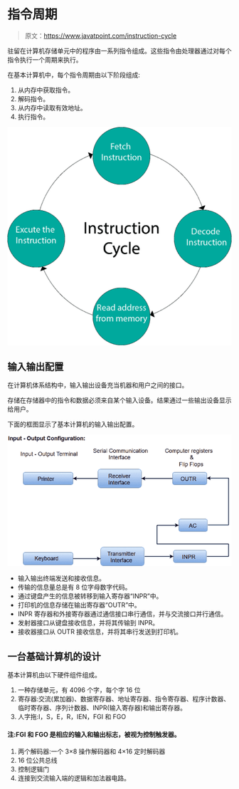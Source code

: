 # 指令周期

> 原文：<https://www.javatpoint.com/instruction-cycle>

驻留在计算机存储单元中的程序由一系列指令组成。这些指令由处理器通过对每个指令执行一个周期来执行。

在基本计算机中，每个指令周期由以下阶段组成:

1.  从内存中获取指令。
2.  解码指令。
3.  从内存中读取有效地址。
4.  执行指令。

![Instruction Cycle](img/09a01055c38b687c387de1e9b7e2b1f0.png)

## 输入输出配置

在计算机体系结构中，输入输出设备充当机器和用户之间的接口。

存储在存储器中的指令和数据必须来自某个输入设备。结果通过一些输出设备显示给用户。

下面的框图显示了基本计算机的输入输出配置。

![Instruction Cycle](img/8e72b323a6f31d80e1d436cc46849fe8.png)

*   输入输出终端发送和接收信息。
*   传输的信息量总是有 8 位字母数字代码。
*   通过键盘产生的信息被转移到输入寄存器“INPR”中。
*   打印机的信息存储在输出寄存器“OUTR”中。
*   INPR 寄存器和外接寄存器通过通信接口串行通信，并与交流接口并行通信。
*   发射器接口从键盘接收信息，并将其传输到 INPR。
*   接收器接口从 OUTR 接收信息，并将其串行发送到打印机。

## 一台基础计算机的设计

基本计算机由以下硬件组件组成。

1.  一种存储单元，有 4096 个字，每个字 16 位
2.  寄存器:交流(累加器)、数据寄存器、地址寄存器、指令寄存器、程序计数器、临时寄存器、序列计数器、INPR(输入寄存器)和输出寄存器。
3.  人字拖:I，S，E，R，IEN，FGI 和 FGO

#### 注:FGI 和 FGO 是相应的输入和输出标志，被视为控制触发器。

1.  两个解码器:一个 3×8 操作解码器和 4×16 定时解码器
2.  16 位公共总线
3.  控制逻辑门
4.  连接到交流输入端的逻辑和加法器电路。
